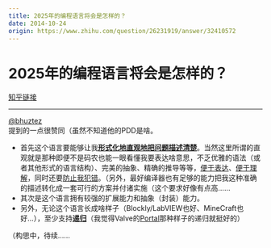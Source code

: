```yaml
---
title: 2025年的编程语言将会是怎样的？
date: 2014-10-24
origin: https://www.zhihu.com/question/26231919/answer/32410572
---
```

# 2025年的编程语言将会是怎样的？

[知乎链接](https://www.zhihu.com/question/26231919/answer/32410572)

---------

<span class="RichText ztext CopyrightRichText-richText" itemprop="text"><p><span><span class="UserLink"><div class="Popover"><div id="Popover10-toggle" aria-haspopup="true" aria-expanded="false" aria-owns="Popover10-content"><a class="UserLink-link" data-za-detail-view-element_name="User" target="_blank" href="//www.zhihu.com/people/dcddea61834f6b2dcb515f393fe29575">@bhuztez</a></div></div></span></span>提到的一点很赞同（虽然不知道他的PDD是啥。</p><ul><li>首先这个语言要能够让我<b><u>形式化地直观地把问题描述清楚</u></b>。当然这里所谓的直观就是那种即便不是码农也能一眼看懂我要表达啥意思，不乏优雅的语法（或者其他形式的语言结构）、完美的抽象、精确的推导等等，<u>便于表达</u>、<u>便于理解</u>，同时还要<u>防止我犯错</u>。（另外，最好编译器也有足够的能力把我这种准确的描述转化成一套可行的方案并付诸实施（这个要求好像有点高……<br></li><li>其次是这个语言拥有较强的扩展能力和抽象（封装）能力。</li><li>另外，无论这个语言长成啥样子（Blockly/LabVIEW也好、MineCraft也好…），至少支持<b><u>递归</u></b>（我觉得Valve的<a href="https://link.zhihu.com/?target=http%3A//en.wikipedia.org/wiki/Portal_%28series%29" class=" wrap external" target="_blank" rel="nofollow noreferrer">Portal</a>那种样子的递归就挺好的）</li></ul>（构思中，待续……</span>